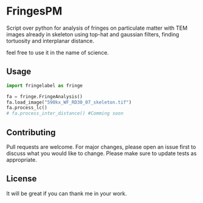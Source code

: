 # FringesPM

Script over python for analysis of fringes on particulate matter with TEM images already in skeleton using top-hat and gaussian filters, finding tortuosity and interplanar distance.

feel free to use it in the name of science.



## Usage

```python
import fringelabel as fringe

fa = fringe.FringeAnalysis()
fa.load_image("590kx_WF_RD30_07_skeleton.tif")
fa.process_lc()
# fa.process_inter_distance() #Comming soon

```

## Contributing
Pull requests are welcome. For major changes, please open an issue first to discuss what you would like to change.
Please make sure to update tests as appropriate.

## License

It will be great if you can thank me in your work.
